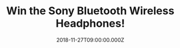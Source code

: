 ---
campaign-uuid: "c-99a870c3-63b9-4f67-8926-84a56d199f76"
type: "Competition"
category: "Technology"
date: "2018-11-27T09:00:00.000Z"
end-date: "2018-12-27T23:59:00.000Z"
disable-form: false
is_promoted: true
has_entry_page: true
title: "Win the Sony Bluetooth Wireless Headphones!"
competition-description: "<p>Dance like nobody’s watching with the wireless Bluetooth\
  \ headphones. We are giving away the amazing Sony Bluetooth Wireless Headphones\
  \ to one of our lucky members to win and enjoy their fav tunes anywhere! Connect\
  \ to a selected smartphone with One-touch listening via NFC, then move freely and\
  \ easily wherever you are without tangles or discomfort. Soft, cushioned earpads\
  \ absorb the pressure so that you can listen for longer.</p>\r\n<p>Does it sound\
  \ good? Click below for a chance to win!</p>"
hero-header: "Win the Sony Bluetooth Wireless Headphones!"
terms-confirmation: "N/A"
banner-img: "https://assets.expresslyapp.com/asset-12e4ea35-a481-4bde-ba70-f77c47f05b50.jpg"
logo-left-href: "http://sony.co.uk"
logo-left-image: "https://assets.expresslyapp.com/asset-6293aa87-5815-4f15-b976-af08f7633522.jpg"
logo-left-title: "Sony"
bg-image-hero: "https://assets.expresslyapp.com/asset-f4ad6a4d-d362-4d50-b73d-727a6ed9ad2c.jpg"
bg-image-first: "https://assets.expresslyapp.com/asset-60d5fe31-832a-491a-ac08-8fdde79b987f.jpg"
bg-image-second: "https://assets.expresslyapp.com/asset-60bb0bec-fa69-4304-af09-9fbae926947c.jpg"
bg-image-third: "https://assets.expresslyapp.com/asset-a0a9b44a-458b-40fb-a21b-52179347463d.jpg"
section1-content: "<p>Wirelessly stream your favourite tracks with Bluetooth. Pair\
  \ your smartphone or tablet with these Bluetooth-enabled headphones and you can\
  \ enjoy your music and even control playlists and volume right from your device.</p>\r\
  \n<p>Why wait when you could be listening? Plug in your headphones via the supplied\
  \ USB cable and get up to ten hours of playback from only one hour of charging.</p>"
section2-content: "<p>Listen longer with 30 hours’ wireless playback! Keep your tunes\
  \ playing throughout the day. A built-in Li-ion battery delivers approximately thirty\
  \ hours of power and is rechargeable via USB and take them anywhere you go. A swivel\
  \ folding design makes it easy to store them when not in use or while traveling.\
  \ The earcups swivel flat for easy packing in a suitcase or slipping into a bag.</p>"
section3-content: "<p>PLUS many more features for you to discover: NFC One-touch for\
  \ instant connectivity, Hear it all with 30 mm drivers…. If this sound like the\
  \ perfect gift, think no more and enter the form below for a chance to win them!</p>\r\
  \n<p>Get ready to stand out anywhere you go, with the brand new Sony Wireless Headphones!\
  \ Good luck!</p>"
entry-title: "Win the Sony Bluetooth Wireless Headphones!"
entry-content: "Enter the draw to win the Sony Bluetooth Wireless Headphones before\
  \ 23:59 on 27th of December 2018."
has-winner: false
prize-description: "Sony Bluetooth Wireless Headphones"
special-conditions: "Multiple entries are allowed up to one every day.\r\nThis competition\
  \ is also available on: http://club.expressly.io/competitons/sony-bluetooth-wireless-headphones"
---
